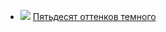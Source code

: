 * ![](/books/foreign_love/Марина%20Андерсон/Пятьдесят%20оттенков%20темного.jpg) [Пятьдесят оттенков темного](/books/foreign_love/Марина%20Андерсон/Пятьдесят%20оттенков%20темного)